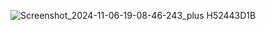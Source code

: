 ![Screenshot_2024-11-06-19-08-46-243_plus H52443D1B](https://github.com/user-attachments/assets/97c62334-5f17-40a4-a94c-e375c532598a)
